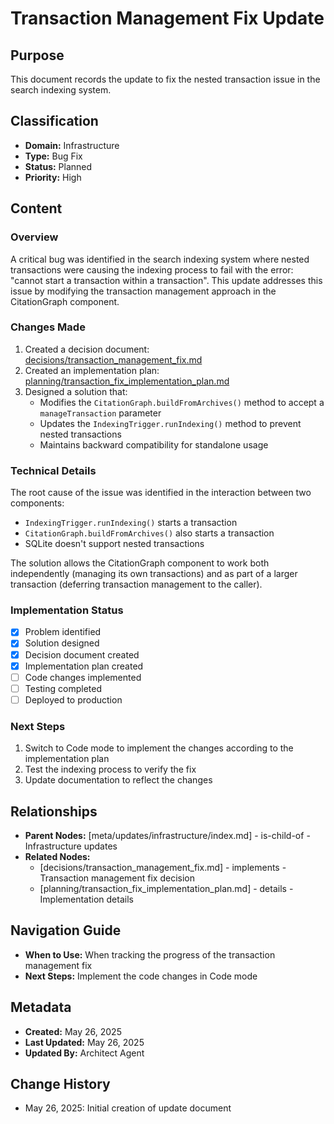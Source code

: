 # Transaction Management Fix Update

## Purpose
This document records the update to fix the nested transaction issue in the search indexing system.

## Classification
- **Domain:** Infrastructure
- **Type:** Bug Fix
- **Status:** Planned
- **Priority:** High

## Content

### Overview
A critical bug was identified in the search indexing system where nested transactions were causing the indexing process to fail with the error: "cannot start a transaction within a transaction". This update addresses this issue by modifying the transaction management approach in the CitationGraph component.

### Changes Made
1. Created a decision document: [decisions/transaction_management_fix.md](../../decisions/transaction_management_fix.md)
2. Created an implementation plan: [planning/transaction_fix_implementation_plan.md](../../planning/transaction_fix_implementation_plan.md)
3. Designed a solution that:
   - Modifies the `CitationGraph.buildFromArchives()` method to accept a `manageTransaction` parameter
   - Updates the `IndexingTrigger.runIndexing()` method to prevent nested transactions
   - Maintains backward compatibility for standalone usage

### Technical Details
The root cause of the issue was identified in the interaction between two components:
- `IndexingTrigger.runIndexing()` starts a transaction
- `CitationGraph.buildFromArchives()` also starts a transaction
- SQLite doesn't support nested transactions

The solution allows the CitationGraph component to work both independently (managing its own transactions) and as part of a larger transaction (deferring transaction management to the caller).

### Implementation Status
- [x] Problem identified
- [x] Solution designed
- [x] Decision document created
- [x] Implementation plan created
- [ ] Code changes implemented
- [ ] Testing completed
- [ ] Deployed to production

### Next Steps
1. Switch to Code mode to implement the changes according to the implementation plan
2. Test the indexing process to verify the fix
3. Update documentation to reflect the changes

## Relationships
- **Parent Nodes:** [meta/updates/infrastructure/index.md] - is-child-of - Infrastructure updates
- **Related Nodes:** 
  - [decisions/transaction_management_fix.md] - implements - Transaction management fix decision
  - [planning/transaction_fix_implementation_plan.md] - details - Implementation details

## Navigation Guide
- **When to Use:** When tracking the progress of the transaction management fix
- **Next Steps:** Implement the code changes in Code mode

## Metadata
- **Created:** May 26, 2025
- **Last Updated:** May 26, 2025
- **Updated By:** Architect Agent

## Change History
- May 26, 2025: Initial creation of update document